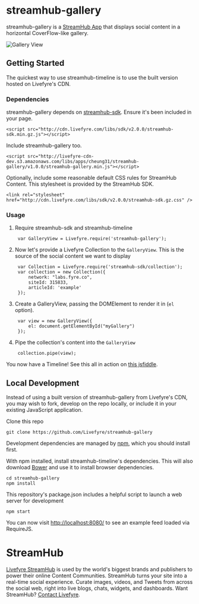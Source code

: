 # streamhub-gallery

streamhub-gallery is a [StreamHub App](http://apps.livefyre.com) that displays social content in a horizontal CoverFlow-like gallery.

![Gallery View](http://i.imgur.com/HaBxIwp.png)

## Getting Started

The quickest way to use streamhub-timeline is to use the built version hosted on Livefyre's CDN.

### Dependencies

streamhub-gallery depends on [streamhub-sdk](https://github.com/livefyre/streamhub-sdk). Ensure it's been included in your page.

	<script src="http://cdn.livefyre.com/libs/sdk/v2.0.0/streamhub-sdk.min.gz.js"></script>

Include streamhub-gallery too.

	<script src="http://livefyre-cdn-dev.s3.amazonaws.com/libs/apps/cheung31/streamhub-gallery/v1.0.0/streamhub-gallery.min.js"></script>
	
Optionally, include some reasonable default CSS rules for StreamHub Content. This stylesheet is provided by the StreamHub SDK.

    <link rel="stylesheet" href="http://cdn.livefyre.com/libs/sdk/v2.0.0/streamhub-sdk.gz.css" />

### Usage

1. Require streamhub-sdk and streamhub-timeline

        var GalleryView = Livefyre.require('streamhub-gallery');
    
1. Now let's provide a Livefyre Collection to the ```GalleryView```. This is the source of the social content we want to display

		var Collection = Livefyre.require('streamhub-sdk/collection');
        var collection = new Collection({
            network: "labs.fyre.co",
            siteId: 315833,
            articleId: 'example'
        });
        
1. Create a GalleryView, passing the DOMElement to render it in (```el``` option).

        var view = new GalleryView({
        	el: document.getElementById("myGallery")
    	});
    
1. Pipe the collection's content into the ```GalleryView```

        collection.pipe(view);

You now have a Timeline! See this all in action on [this jsfiddle](http://jsfiddle.net/G9PPf/5/).

## Local Development

Instead of using a built version of streamhub-gallery from Livefyre's CDN, you may wish to fork, develop on the repo locally, or include it in your existing JavaScript application.

Clone this repo

    git clone https://github.com/Livefyre/streamhub-gallery

Development dependencies are managed by [npm](https://github.com/isaacs/npm), which you should install first.

With npm installed, install streamhub-timeline's dependencies. This will also download [Bower](https://github.com/bower/bower) and use it to install browser dependencies.

    cd streamhub-gallery
    npm install

This repository's package.json includes a helpful script to launch a web server for development

    npm start

You can now visit [http://localhost:8080/](http://localhost:8080/) to see an example feed loaded via RequireJS.

# StreamHub

[Livefyre StreamHub](http://www.livefyre.com/streamhub/) is used by the world's biggest brands and publishers to power their online Content Communities. StreamHub turns your site into a real-time social experience. Curate images, videos, and Tweets from across the social web, right into live blogs, chats, widgets, and dashboards. Want StreamHub? [Contact Livefyre](http://www.livefyre.com/contact/).